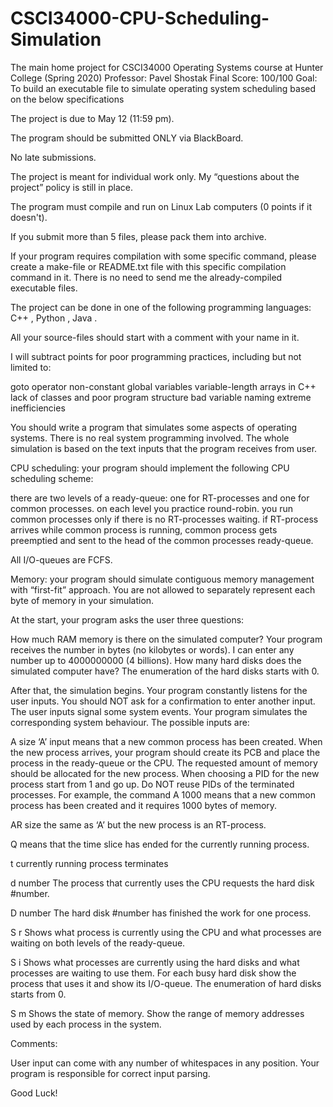 # CSCI34000-CPU-Scheduling-Simulation

The main home project for CSCI34000 Operating Systems course at Hunter College (Spring 2020)
Professor: Pavel Shostak
Final Score: 100/100
Goal: To build an executable file to simulate operating system scheduling based on the below specifications 

The project is due to May 12 (11:59 pm).

 

The program should be submitted ONLY via BlackBoard.

No late submissions.

The project is meant for individual work only. My “questions about the project” policy is still in place.

The program must compile and run on Linux Lab computers (0 points if it doesn't).

If you submit more than 5 files, please pack them into archive.

If your program requires compilation with some specific command, please create a make-file or README.txt file with this specific compilation command in it. There is no need to send me the already-compiled executable files.

The project can be done in one of the following programming languages: C++ , Python , Java .

All your source-files should start with a comment with your name in it.

 

I will subtract points for poor programming practices, including but not limited to:

goto operator
non-constant global variables
variable-length arrays in C++
lack of classes and poor program structure
bad variable naming
extreme inefficiencies
 

You should write a program that simulates some aspects of operating systems. There is no real system programming involved. The whole simulation is based on the text inputs that the program receives from user.

 

CPU scheduling: your program should implement the following CPU scheduling scheme:

 

there are two levels of a ready-queue: one for RT-processes and one for common processes.
on each level you practice round-robin.
you run common processes only if there is no RT-processes waiting.
if RT-process arrives while common process is running, common process gets preemptied and sent to the head of the common processes ready-queue.
 

All I/O-queues are FCFS.

 

Memory: your program should simulate contiguous memory management with “first-fit” approach. You are not allowed to separately represent each byte of memory in your simulation.

 

 

At the start, your program asks the user three questions:

How much RAM memory is there on the simulated computer? Your program receives the number in bytes (no kilobytes or words). I can enter any number up to 4000000000 (4 billions).
How many hard disks does the simulated computer have? The enumeration of the hard disks starts with 0.
 

After that, the simulation begins. Your program constantly listens for the user inputs. You should NOT ask for a confirmation to enter another input. The user inputs signal some system events. Your program simulates the corresponding system behaviour. The possible inputs are:

 

A   size     ‘A’ input means that a new common process has been created. When the new process arrives, your program should create its PCB and place the process in the ready-queue or the CPU. The requested amount of memory should be allocated for the new process. When choosing a PID for the new process start from 1 and go up. Do NOT reuse PIDs of the terminated processes. For example, the command A 1000 means that a new common process has been created and it requires 1000 bytes of memory.

 

AR   size   the same as ‘A’ but the new process is an RT-process. 

 

Q   means that the time slice has ended for the currently running process.

 

t   currently running process terminates 


d number       The process that currently uses the CPU requests the hard disk #number.

 

D number   The hard disk #number has finished the work for one process.

  

S r     Shows what process is currently using the CPU and what processes are waiting on both levels of the ready-queue.

 

S i      Shows what processes are currently using the hard disks and what processes are waiting to use them. For each busy hard disk show the process that uses it and show its I/O-queue. The enumeration of hard disks starts from 0.

 

S m   Shows the state of memory. Show the range of memory addresses used by each process in the system.

 

 

Comments:

User input can come with any number of whitespaces in any position. Your program is responsible for correct input parsing.
 

 

Good Luck!
